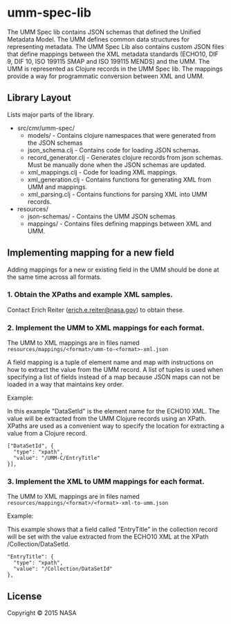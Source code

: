 # umm-spec-lib

The UMM Spec lib contains JSON schemas that defined the Unified Metadata Model. The UMM defines common data structures for representing metadata. The UMM Spec Lib also contains custom JSON files that define mappings between the XML metadata standards (ECHO10, DIF 9, DIF 10, ISO 199115 SMAP and ISO 199115 MENDS) and the UMM. The UMM is represented as Clojure records in the UMM Spec lib. The mappings provide a way for programmatic conversion between XML and UMM.

## Library Layout

Lists major parts of the library.

  * src/cmr/umm-spec/
    * models/ - Contains clojure namespaces that were generated from the JSON schemas
    * json_schema.clj - Contains code for loading JSON schemas.
    * record_generator.clj - Generates clojure records from json schemas. Must be manually done when the JSON schemas are updated.
    * xml_mappings.clj - Code for loading XML mappings.
    * xml_generation.clj - Contains functions for generating XML from UMM and mappings.
    * xml_parsing.clj - Contains functions for parsing XML into UMM records.
  * resources/
    * json-schemas/ - Contains the UMM JSON schemas
    * mappings/ - Contains files defining mappings between XML and UMM.


## Implementing mapping for a new field

Adding mappings for a new or existing field in the UMM should be done at the same time across all formats.

### 1. Obtain the XPaths and example XML samples.

Contact Erich Reiter (erich.e.reiter@nasa.gov) to obtain these.

### 2. Implement the UMM to XML mappings for each format.

The UMM to XML mappings are in files named `resources/mappings/<format>/umm-to-<format>-xml.json`

A field mapping is a tuple of element name and map with instructions on how to extract the value from the UMM record. A list of tuples is used when specifying a list of fields instead of a map because JSON maps can not be loaded in a way that maintains key order.

Example:

In this example "DataSetId" is the element name for the ECHO10 XML. The value will be extracted from the UMM Clojure records using an XPath. XPaths are used as a convenient way to specify the location for extracting a value from a Clojure record.

```
["DataSetId", {
  "type": "xpath",
  "value": "/UMM-C/EntryTitle"
}],
```

### 3. Implement the XML to UMM mappings for each format.

The UMM to XML mappings are in files named `resources/mappings/<format>/<format>-xml-to-umm.json`

Example:

This example shows that a field called "EntryTitle" in the collection record will be set with the value extracted from the ECHO10 XML at the XPath /Collection/DataSetId.

```
"EntryTitle": {
  "type": "xpath",
  "value": "/Collection/DataSetId"
},
```

## License

Copyright © 2015 NASA
